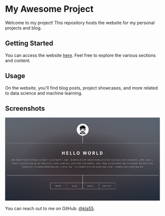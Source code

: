 # My Awesome Project

Welcome to my project! This repository hosts the website for my personal projects and blog.

## Getting Started

You can access the website [here](https://kla55.github.io/index.html#). Feel free to explore the various sections and content.

## Usage

On the website, you'll find blog posts, project showcases, and more related to data science and machine learning.

## Screenshots

![Website Screenshot 1](images/base_blog_view.png)
<!-- ![Website Screenshot 2]() -->

You can reach out to me on GitHub: [@kla55](https://github.com/kla55).
